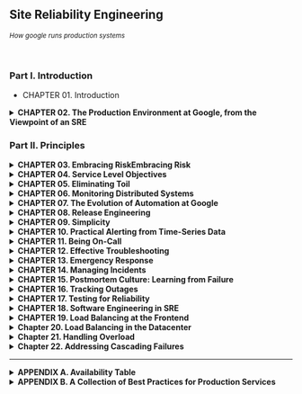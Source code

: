 ## Site Reliability Engineering
<i><small>How google runs production systems</small></i>

<br/>

### Part I. Introduction

- CHAPTER 01. Introduction

<details>
<summary><b>CHAPTER 02. The Production Environment at Google, from the Viewpoint of an SRE</b></summary>
<br>

[🔗 link](./chapter02)

<br/>

**TL;DR**
- **하드웨어 구성**: 구글의 데이터센터는 동일한 하드웨어 유형을 사용하고 클러스터 운영 시스템인 Borg가 자원 할당을 관리함. 클러스터-데이터센터-캠퍼스 구조를 형성하며, "주피터" 네트워크로 연결됨.
- **시스템 소프트웨어 관리**: 대규모 하드웨어 문제를 소프트웨어로 관리하며, Borg가 자원 관리를 담당함. 스토리지 계층에는 Colossus(구글 파일 시스템 후속), Bigtable, Spanner 등이 사용됨.
- **네트워킹**: 오픈플로우(OpenFlow) 기반의 SDN을 사용해 스마트 라우팅 하드웨어 대신 단순한 스위치와 중앙 컨트롤러로 네트워크를 관리함. 글로벌 소프트웨어 로드 밸런서(GSLB)를 통해 다양한 수준에서 로드 밸런싱을 수행함.
- **잠금 서비스**: Chubby는 비동기 합의를 통해 일관성 있는 데이터 잠금과 관리 제공.
- **모니터링과 경고**: Borgmon을 사용해 지표를 수집하고 문제 발생 시 알림을 제공하여 시스템 상태와 자원 소비를 모니터링함.
- **소프트웨어 인프라**: Stubby를 통한 원격 프로시저 호출(RPC)로 통신하고, 프로토콜 버퍼(Protocol Buffers)로 데이터 전송.
- **개발 환경**: 코드 변경은 리뷰를 통해 검토하고 배포, 모든 소스 코드 수정은 리뷰 후 제출됨.

<br/>
</details>

### Part II. Principles

<details>
<summary><b>CHAPTER 03. Embracing RiskEmbracing Risk</b></summary>
<br>

[🔗 link](./chapter03)

<br/>

**TL;DR**
- **리스크 관리**: 신뢰성을 높이는 데 필요한 비용은 비례적으로 증가하지 않으며, 때로는 100배까지도 높아질 수 있음.
  - **비용 요소**: 여분의 컴퓨트 자원 비용, 기회 비용.
- **서비스 리스크 측정**: 단일 지표로는 서비스 리스크를 완전히 파악하기 어려움.
  - 구글은 시간 기준 가용성 대신 요청 성공률을 기준으로 가용성을 정의함.
- **서비스의 위험 수용도**: 제품 정의 및 목표에 따라 위험 수용도를 설정함.
  - **고려사항**: 장애 유형, 위험 대비 비용, 목표 가용성 수준, 비용 대비 추가 수익.
- **에러 예산 활용**: 소프트웨어 결함을 어느 정도 허용할지, 출시 빈도, 테스트 전략을 조정하여 유연성과 사용성의 균형을 맞춤.
  - 에러 예산을 통해 출시 리스크와 품질 관리를 균형 있게 조율.
- **카나리 테스트**: 새로운 코드 도입 시 일부 구간에서 테스트하는 방법으로, 기간과 규모 조정이 중요.

<br/>
</details>
<details>
<summary><b>CHAPTER 04. Service Level Objectives</b></summary>
<br>

[🔗 link](./chapter04)

<br/>

**TL;DR**
- **SLI**: **서비스 수준 지표**. 서비스의 가용성, 응답 속도, 오류율 등을 측정하는 정량적 지표.
- **SLO**: **서비스 수준 목표**. 특정 SLI의 목표 범위(예: 응답 시간 95% 이하).
- **SLA**: **서비스 수준 협약**. SLO를 달성하지 못할 경우 사용자와의 보상 계약.
- **지표 설정**: 모든 지표를 SLI로 설정할 필요는 없으며, 중요한 척도만 선택.
  - 지표 표준화는 효율성 향상에 기여.
- **목표 설정 가이드라인**:
  - 현재 성능 기준 사용 금지.
  - SLI 단순화.
  - 사용자 만족 수준을 초과하지 않음.
  - 적은 수의 SLO 설정.
  - 초기 목표는 점진적 개선 가능하도록 설정.
- **제어 루프**: SLI를 모니터링하고 SLO와 비교해 대응 필요 여부를 판단.
- **SLA 설정**: 보수적 SLO 설정과 사용자가 이해할 보상체계가 중요.

<br/>
</details>
<details>
<summary><b>CHAPTER 05. Eliminating Toil</b></summary>
<br>

[🔗 link](./chapter05)

<br/>

**TL;DR**

- **삽질(Toil)**: 반복적이고 자동화가 가능하지만 수작업으로 처리되는 비효율적 업무.
  - 수작업 필요, 반복적, 자동화 가능, 사후 대처 필요, 지속적 가치 없음, 서비스 성장에 따라 증가함.
  - **삽질을 줄이는 이유**: 구글 SRE는 삽질을 50% 이하로 유지하여 효율성을 높이고 서비스 확장성을 강화하려 함.
- **엔지니어링 업무**:
  - **소프트웨어 엔지니어링**: 코드 작성, 자동화 스크립트, 확장성 향상.
  - **시스템 엔지니어링**: 설정 조정, 문서화, 로드 밸런서 설치.
  - **삽질**: 반복적인 수작업.
  - **부하**: 직접적이지 않은 관리 업무.
- 삽질이 많아지면 **경력 침체, 의욕 저하, 성장 둔화, 신뢰 문제 발생**.
- **결론**: 창의적 업무에 집중하기 위해 모든 사람이 매주 삽질을 줄여야 함.

<br/>
</details>
<details>
<summary><b>CHAPTER 06. Monitoring Distributed Systems</b></summary>
<br>

[🔗 link](./chapter06)

<br/>

**TL;DR**

- **모니터링**
  - **모니터링 정의**: 시스템의 정량적 실시간 데이터를 모으고 처리하고 집계해서 보여주는 것
  - **화이트박스(white-box) 모니터링**: 로그나 자바 가상 머신 (Java Virtual Machine, JVM) 의 프로파일링 인터페이스 (profling interface) 같은 인터페이스 혹은 내부의 통계 지표를 제공하는 HTTP 핸들러 등을 이용해서 얻은 시스템의 내부 지표들을 토대로하는 모니터링
  - **블랙박스 (black-box) 모니터링**: 사용자가 보게 되는 확인 가능한 동작들을 외부에서 테스트하는 과정
  - **대시보드 (dash board)**: 서비스의 핵심 지표에 대한 요약된 뷰를 보여주는 (주로 웹 기반) 애플리케이션
  - **알림 (alert)**: 사람이 읽을 수 있도록 작성된 통지(noification) 를 말하며, 주로 버그나 티켓 큐, 메일, 혹은 호출기 등으로 보내짐
  - **근본원인**: 소프트웨어 시스템의 결함이나 사람의 실수는 일단 고쳐지면 그 일이 다시는 발생하지 않을 것이라는 확신을 심어줌
  - **노드와 머신**: 물리적인 서버, 가상머신 혹은 컨테이너(container)에서 동작하는 커널의 단일 인스턴스를 의미하며 동의어로 사용됨
  - **푸시 (push)**: : 서비스가 실행하는 소프트웨어나 관련된 설정에 대한 모든 변경사항
- **네 가지 결정적인 지표**
  - **지연응답**: 요청이서비스에의해처리되기까지의시간빠르게 리턴된 에러보다는 느리게 리턴된 에러가 더 중요
  - **트래픽**: 시스템에 얼마나 많은 요청이 들어오는지를 측정초당 HTTP 요청의 개수로 측정
  - **에러**: 실패한 요청의 비율
  - **서비스 포화 상태**: 서비스가 얼마나 '포화 상태'로 동작 하는지를 의미

<br/>
</details>
<details>
<summary><b>CHAPTER 07. The Evolution of Automation at Google</b></summary>
<br>

[🔗 link](./chapter07)

<br/>

**TL;DR**

- **자동화의 가치 (자동화가 제공해주는 가치)**
  1. **Consistency**, 일관성: 정확히 정의된 업무 범위 + 정해진 절차 수행
  2. **A Platform**, 플랫폼: 올바르게 디자인되고 구현된 자동 시스템은 여러 이점을 가진 플랫폼 제공
     - 재발 방지: 자동화된 코드에서 수정된 버그는 한 번 수정되면 다시 발생하지 않음
  3. **Faster Repairs**, 더 신속한 수리: 시스템의 일반적인 장애를 해결하는 데 사용됩니다.
     - 평균 고장 후 수리 시간(MTTR) 절감: 장애에 대한 평균 고장 후 수리 시간(Mean Time to Repair, MTTR)의 절감 가능
  4. **Faster Action**, 더 신속한 조치: 사람이 기계만큼 빠르게 대응하는 것은 대체로 불가능
  5. **Time Saving**: 시간 절감
- **신뢰성은 근본적인 기능**
  - 운영자들이 제대로 대응하지 못하는 이유는 실전 경험의 부족
  - 그들이 생각하는 시스템의 동작이 실제 시스템의 동작과 일치하지 않기 때문
  - 오해는 수동 작업은 항상 수행이 가능할 것이라는 전제에서 발생
- **자동화는 시간을 절약하는 것 이상의 가치를 제공**
  - 단순히 자동화에 투입하는 시간과 그로 인해 절약되는 시간을 비교하는 것만으로는 판단하지 않았으면 함.

<br/>
</details>
<details>
<summary><b>CHAPTER 08. Release Engineering</b></summary>
<br>

[🔗 link](./chapter08)

<br/>

**TL;DR**

- 릴리즈 엔지니어링을 처음부터 도입하는 것이 중요

- 1️⃣ **릴리즈 엔지니어링**
  - 소프트웨어를 빌드하고 전달하는 과정을 간략하게 기술하는 분야.
  - 신뢰성 있는 서비스를 운영하려면 견고한 릴리즈 프로세스가 필요.
  - 모든 릴리즈 과정은 언제든지 동일하게 반복 실행될 수 있어야 함.
- 2️⃣ **릴리즈 엔지니어링 - 철학**
  1. **Self-Service Model**: 자동 빌드 시스템과 배포 도구를 이용해 많은 프로젝트가 자동으로 빌드되고 배포됨
  2. **High Velocity**: 변경 사항을 자주, 그리고 빠르게 릴리즈
  3. **Hermetic Builds**: 빌드 머신에 설치된 라이브러리나 다른 소프트웨어에 영향을 받지 않음.
  4. **Enforcement of Policies and Procedures**: 여러 단계의 보안 및 접근 제어 계층이 누가 어떤 작업을 수행할 수 있는지를 결정
- 3️⃣ **Rapid - 자동화 릴리즈 시스템**
  - 빌드와 테스트 대상, 배포 규칙, 관리용 정보(프로젝트 소유자) 등을 정의
  1. **Building**: Blaze (블레이즈) - C++, 자바, 파이썬, 고(Go), 자바스크립트 등 다양한 언어의 바이너리를 빌드하는 툴
  2. **Branching**: 모든 코드는 소스 코드 트리(메인라인)의 주 브랜치에 체크인됨.
  3. **Testing**: 변경된 코드가 제출될 때마다 코드에 대한 단위 테스트를 실행
  4. **Packaging**: Midas 패키지 관리자(Midas Package Manager, MPM)를 통해 프로덕션 환경의 머신에 배포
  5. **Deployment**: 시시포스 (Sisyphus) - **범용의 롤아웃(rollout) 자동화 프레임워크

<br/>
</details>
<details>
<summary><b>CHAPTER 09. Simplicity</b></summary>
<br>

[🔗 link](./chapter09)

<br/>

**TL;DR**

- 소프트웨어 시스템은 동적이고 불안정하며, 신속함과 안정성의 균형 유지가 핵심 과제임.
- **시스템 안정성 vs. 신속함**: 때로는 빠른 개발을 위해 안정성을 희생할 필요가 있으며, SRE는 신뢰성과 신속성을 동시에 높이는 절차와 도구를 개발함.
- **지루함의 미덕**: 소스코드는 복잡하지 않고 단조로울수록 바람직하며, 근본적 복잡성과 돌발적 복잡성을 구별하는 것이 중요함.
- **최소한의 API**: API는 작고 간결할수록 좋으며, 필요 없는 요소를 걷어내는 것이 이상적인 간결성을 만듦.
- **모듈화**: 독립적 변경이 가능해야 지속 가능한 시스템 구축이 가능함.
- 결론적으로, **간결함은 소프트웨어 신뢰성의 전제 조건**이며, 각 단계에서 단순화를 추구해야 함.
- 진정한 엔지니어링은 환경을 혼란스럽지 않게 유지하면서 혁신에 집중하는 것임.

<br/>
</details>

<details>
<summary><b>CHAPTER 10. Practical Alerting from Time-Series Data</b></summary>
<br>

[🔗 link](./chapter10)

<br/>

**TL;DR**

- **Borgmon**
  - 구글에서 개발한 시계열 모니터링 도구
  - 시스템 장애 탐지를 위해 스크립트를 실행하는 대신 표준화된 데이터 포맷 (Common Data Exposition Format) 사용.
  - **데이터 수집**
      - `/varz` URL을 각 대상마다 호출 → 결과 디코드 → 결과 값 메모리에 저장.
      - 메모리 내의 상태는 정기적으로 외부 시스템 - 시계열 데이터베이스 (Time-Series Database, TSDB) - 에 보관.
      - 오래된 데이터를 TSDB에 쿼리
      - 수집한 데이터는 차트 렌더링과 알림 생성에 사용되며, 대량 데이터 수집을 위해 지표 형식을 표준화.
  - 낮은 오버헤드로 대량 데이터 수집 가능.
  - 화이트 박스 모니터링 (white-box monitoring)
  - **유지 보수**: 광범위한 단위 테스트 및 회귀 테스트를 지원
- **Time window**: 연속된 데이터가 아니라 시계열로 분리된 데이터들을 다룰 때 조회 기간을 정해둠.
- **Alertmanager** (알림 매니저): 보그몬은 중앙 집중식으로 운영되는 알림 매니저에 연결됨
- **Borgmon Cluster**: 좀 더 복잡한 보그몬 클러스터에서는 "데이터센터 보그몬" 을 두어 수집 전용 계층으로 사용
- **Prober**: 프로버. 프로토콜의 응답 페이로드의 유효성 검사
- **Label**: 레이블. 보그몬에서 시계열 데이터를 그룹화하고 집계하는데 사용

<br/>
</details>

<details>
<summary><b>CHAPTER 11. Being On-Call</b></summary>
<br>

[🔗 link](./chapter11)

<br/>

**TL;DR**
- 비상 대기 중인 엔지니어는 프로덕션 환경에서 필요한 운영 작업을 사전 약속된 장애 시 대응 시간 내에 수행해야 함.
- **사전 약속된 장애 시 대응 시간**
    - 사용자에게 노출되거나, 시간이 중요한 서비스의 경우: 약 `5분`
    - 시간에 덜 민감한 서비스의 경우: 약 `30분`
- 사용자에게 노출되는 서비스의 경우 분기별로 `99.99%`의 가용성을 확보해야 함 → 분기 별 약 '13분'의 다운타임만 허용.
- SRE 팀은 **비상 대기 업무의 '양'과 '품질'에 대한 상세한 제약**을 둠.
    - **비상 대기 업무의 양**: 엔지니어가 비상 대기 업무에 할애한 시간의 백분율로 계산.
    - **비상 대기 업무의 품질**: 비상 대기 기간 동안 발생한 장애 수로 계산.
- **목표하는 SRE 업무 비중**: `[50%]` 엔지니어링 + `[25%]` 비상 대기 + `[25%]` 운영 업무
- **품질의 균형**: 비상 대기업무는 매 12시간마다 교대하므로 하루 최대 2개의 장애 처리가 가능.
- **합리적인 의사 결정을 위한 자원**
    - 분명한 장애 전파 경로
    - 잘 정의된 장애 관리 프로세스
    - 비난 없는 포스트모텀 문화
- SRE 지원 시스템을 개발하는 팀은 대부분 24/7 비상 대기업무를 교대로 투입되며, 필요 시 장애를 타 팀에 전파 가능
- **운영 부하**
    - **알림**: 모니터링 설정 오류는 운영 부담 증가를 초래 → 알림/장애 비율이 1:1이 되도록 조정
    - **타 팀 협조**: SRE는 개발 팀에게 시스템이 SRE 팀 기준에 도달할 때까지 비상 대기에 집중하도록 요청할 수 있음


<br/>
</details>

<details>
<summary><b>CHAPTER 12. Effective Troubleshooting</b></summary>
<br>

[🔗 link](./chapter12)

<br/>

**TL;DR**

- **장애 대응의 목표**
  1. 장애의 영향을 최소화하고 빠르게 복구하는 것.
  2. 장애의 재발을 방지하기 위한 근본 원인을 파악하는 것.
- 특정 시스템을 위한 사후 분석을 지원하는 도구와 템플릿 활용하는 것이 좋음
- 조사를 체계적으로 진행할 수 있는 절차를 마련.

#### 📌 장애 대응 절차:
1. **Problem Report** (문제 보고)
2. **Triage** (문제의 우선순위 판단)
3. **Examine** (문제를 관찰하기)
   1. 모니터링 지표
   2. 로그
   3. 상태 외부 노출
   4. 요청/응답 확인
4. **Diagnose** (진단)
   1. Simplify and reduce
   2. Ask "what," "where," and "why"
   3. What touched it last
   4. Specific diagnoses

#### 📌 테스트 구상 시 주의 사항
- 상호 배타적 테스트
- 명확하고 우선순위가 높은 테스트 고려
- 혼란 요소 주의
- 긴급한 테스트의 부작용
- 명확한 증거를 확보가 어려운 테스트의 한계

#### 📌 Negative Results Are Magic
- 부정적인 결과의 가치
- 부정적인 결과도 결론이 됨
- 도구와 방법의 의미
- 부정적인 결과의 공개는 업계의 데이터 주도성을 촉진
- 자신의 결과를 공표

<br/>
</details>

<details>
<summary><b>CHAPTER 13. Emergency Response</b></summary>
<br>

[🔗 link](./chapter13)

<br/>

**TL;DR**

- **세 가지 타입의 위기**
  - **Test-Induced Emergency** 
    - 사전적 테스트 접근법
    - 실제 복잡한 의존 관계 시스템으로 테스트 계획을 잘짜야 함
  - **Change-Induced Emergency**
    - 변경으로 인한 장애
    - 변경된 설정이 예상치 못한 결과나 동작이 발생하지 않도록 많은 테스트를 수행
  - **Process-Induced Emergency**
    - 절차에 의한 장애
    - 신속한 일처리가 위기 대응의 요점이 아님

- **세 가지 장애 타입 대응에서 공통점으로 배운 것**
  - 문제 원인이 명확하지 않은 상황도 해결책 존재
  - 해결책 생각나지 않으면 다른 사람에게 도움 청해야 함
  - '신속하게' 팀 동료 참여하고 도움 요청하고 할 수 있는 모든 것 시도해야 함
- **경험에서 배우고 반복하지 않기**
  - ✔️ 장애 기록 남기기
    - 광범위하고 솔직하게 작성하되, 무엇보다 중요한 것은 화두 던져야 하는 점
  - ✔️ What if? - 테스트에서는 불가능할 정도로까지 크게 의문 갖기
    - 사실, 현실보다 나은 테스트 없음
  - ✔️ 사전 수행하는 테스트
    - 장애 발생하기 전까지는 시스템과 그 시스템 의존 다른 시스템, 그리고 사용자가 어떻게 반응할지 아무도 모름

<br/>
</details>
<details>
<summary><b>CHAPTER 14. Managing Incidents</b></summary>
<br>

[🔗 link](./chapter14)

<br/>

**TL;DR**

📌 **장애 관리**
- ✔️ **핵심**
  - 장애로 인한 피해 최소화
  - 최대한 빨리 평소의 비즈니스 운영 복구
- ✔️ **액션**
  - 장애 관리 전략 사전에 수립하고, 이 전략을 잘 운영하고, 이 전략을 자주 되풀이해서 수행할 수 있도록 하면,
  - 장애 시 복구 시간과 직원들이 긴급한 문제 해결하는 데 받는 스트레스를 확실히 줄일 수 있음

- ✔️ **모범 사례**
  - 우선순위: 우선 출혈 막고 서비스 되살린 후 근본 원인 대한 증거 찾자.
  - 사전 준비: 장애 조치에 참여한 사람들의 자문받아 장애 관리 절차 미리 개발하고 문서화해두자.
  - 신뢰: 장애 조치에 참여 중인 모든 사람들에게 충분한 자율권 보장하자.
  - 감정 조절: 장애 조치하는 동안 스스로 감정적 상태 주의하자. 너무 부담 되면 다른 이에게 도움 청하자.
  - 대체 방안에 대한 모색: 주기적으로 현재 선택할 수 있는 방법 대해 다시 생각하고 이 방법이 여전히 유효한지, 아니면 다른 방법 찾아야 하는지 판단하자.
  - 실습: 이 과정을 정기적으로 수행해서 자연스럽게 활용할 수 있는 수준으로 만들자.
  - 개선: 그리고 계속해서 개선하자. 모든 팀 구성원들이 모든 역할에 익숙해질 수 있도록 독려하자.

<br/>
</details>

<details>
<summary><b>CHAPTER 15. Postmortem Culture: Learning from Failure</b></summary>
<br>

[🔗 link](./chapter15)

<br/>

**TL;DR**

- **포스트모텀**
  - : 장애의 발생 기록과 그 영향, 장애를 완화하거나 해결하기 위해 수행한 작업, 장애의 근본 원인, 그리고 향후 재발 방지를 위한 후속 조치 등이 기록된 문서
- **불행의 바퀴 (wheel of misfortune)**
  - : 이전의 포스트모텀 중 하나를 선정해서 엔지니어들이 그 안에 기록된 대로 역할을 수행해 보는 것. 
  - 새로 입사한 SRE들은 종종 불행의 바퀴 연습을 수행.
- **비난이 아닌 생산적인 포스트모텀 문서를 작성하는 방법**
  - 개인 · 팀의 실수나 부적절한 조치가 아닌, 장애를 유발한 원인을 판단하는 데 집중해야 함.
  - 참여자의 모든 행동 의도는 문제 해결임을 가정.
    - 당시 각자가 가진 모든 정보를 토대로 올바른 조치를 취한 것을 가정하고 작성해야함.
  - 누군가를 비난하지 않는 포스트모텀 문서를 작성하는 것은 어러움.
  - 장애를 유발시킨 모든 행위를 중심으로 명시.

<br/>
</details>

<details>
<summary><b>CHAPTER 16. Tracking Outages</b></summary>
<br>

[🔗 link](./chapter16)

<br/>

**TL;DR**

- **Outalator**
  - 서비스 중단 현상 추적 도구.
  - 모니터링 시스템이 발송하는 모든 알림을 수동으로 수신, 또 데이터를 해석, 그룹화 및 분석하기 위한 시스템
  - ✔️ **Queue**
    - 여러 큐에 보관된 알림을 시간별로 한 번에 확인할 수 있음
  - ✔️ **Tagging**
    - 모든 알림이 하나의 장애를 의미하지 않기 때문에, 알림 메타데이터 관리를 위해 태깅(tagging) 지원.
  - ✔️ **Analysis**
    - 기본적인 분석 계층은 보고서를 위한 산술, 통계, 집계 기능 포함.
- **Escalator**
  - 비상 대기 엔지니어에게 전달된 이메일 복사본 수신 도구로 기획된 시스템.
  - 구글에서는 SRE를 위한 모든 알림을 사람이 수신했는지 여부를 추적하는 중앙 응답 시스템을 공유하는데,
  - 설정된 시간이 지나도 아무도 수신을 확인하지 않으면 시스템은 다음 단계로 알림을 격상함.

<br/>
</details>

<details>
<summary><b>CHAPTER 17. Testing for Reliability</b></summary>
<br>

[🔗 link](./chapter17)

<br/>

**TLDR**

- 📌 **Testing**
  - SRE 엔지니어의 핵심 책임 중 하나는 시스템의 신뢰도를 정량화하는 것.
  - SRE 엔지니어는 시스템의 신뢰도를 정량화하고 유지하기 위해 다양한 테스트 종류(단위, 통합, 시스템, 프로덕션 등)를 수행해야 함. 
  - 테스트 환경을 구축, 대규모 환경에서 자동화 도구를 사용해 테스트를 관리, 재해 복구와 테스트 실패를 대비 등. 
  - **신뢰성 측정**
    - **과거의 신뢰성**: 모니터링 기록 시스템이 제공하는 분석 데이터를 통해 확인.
    - **미래의 신뢰성**: 예측 데이터를 정량화하여 확보.
  - **테스트의 중요성**
    - 변경 사항 발생 시 동일한 결과를 기대할 수 있음.
    - 테스트로 인한 소프트웨어나 서버의 변경이 없어야 함.
    - 모든 변경 사항에 대해 불확실성을 명확히 설명할 수 있어야 함.

- 📌 **Testing Type**
  - **Traditional Tests**
    - **단위 테스트**: 함수나 모듈이 정확히 동작하는지 확인.
    - **통합 테스트**: 의존성 주입 도구를 사용해 복잡한 의존 객체를 테스트.
    - **시스템 테스트**: 종단 간 기능을 테스트.
      - **스모크 테스트**: 중요한 동작을 간단하게 테스트.
      - **성능 테스트**: 시스템 성능 확인.
      - **회귀 테스트**: 기존 버그를 다시 확인.
  - **Production Tests**
    - **설정 테스트**: 설정 파일이 실제 프로덕션과 일치하는지 확인.
    - **스트레스 테스트**: 시스템의 한계를 검증.
    - **카나리 테스트**: 일부 서버에만 새로운 버전 적용 후 안정성 확인.


- 📌 **테스트 환경 구축**
  - 강력한 테스트 문화를 수립하고, 보고된 모든 버그를 테스트 케이스로 문서화.
  - Bazel 같은 도구로 소스 파일 변경에 따른 재빌드 최소화.
  - **대규모 환경에서의 테스트**
    - 대규모 환경에서는 여러 버전 간 테스트와 병합 필요.
    - 자동화 도구 사용 시 도구 간 상호작용 고려.
  - **재해 테스트**
    - 오프라인 및 온라인 복구 도구 사용.
    - 체크포인트와 무결성 도구를 통한 재시작 절차 지원.
  - **프로덕션 환경 테스트**
    - 프로덕션과 릴리즈 환경의 일치를 확보하기 위해 프로브 테스트와 자동화된 업데이트 수행.

- 📌 **테스트 실패 관리**
  - 신뢰성 관리와 릴리즈 주기 고려.
  - 테스트 커버리지 확보를 통해 사용자 애플리케이션의 신뢰성 유지.

</details>

<details>
<summary><b>CHAPTER 18. Software Engineering in SRE</b></summary>
<br>

[🔗 link](./chapter18)

<br/>

**TLDR**

- "팀의 규모는 서비스의 성장률과 직접적으로 비례해서는 안 된다."
- 📌 **성장하는 서비스에도 SRE 조직의 규모를 선형적으로 유지할 수 있는 요소**
  - 지속적인 자동화 작업와 효율적인 도구 개발.
  - 운영 절차 개선.
  - 일상적인 운영 업무의 비효율성을 새로운 시각.

- 📌 **수용량 계획은 끝나지 않는 작업 **
  - **Traditional Capacity Planning**
    1. 수요 예측 수집.  ← 전통적인 수용량 계획에서는 수요 예측 수집이 우선
    2. 빌드 및 할당 계획 수립.
    3. 리뷰 및 계획 승인.
    4. 배포 및 자원 설정.

  - **본질적으로 불안정**
    - 계획은 지속적으로 수정될 수밖에 없음.
  - **노동집약적이며 모호함**
    - **상자 채우기 문제(bin packing problem)**는 인간이 직접 계산하기 매우 어려운 NP-hard 문제에 해당.

- 📌 **의도 기반 수용량 계획(Intent-Based Capacity Planning)**
  - : 서비스 의존성과 수요를 프로그래밍적으로 인코딩하여, 클러스터와 서비스의 자원 할당 계획을 자동으로 생성하는 방식.

  - **의도 (Intent)**: 서비스 담당자가 해당 서비스를 운영하고자 하는 목적과 요구사항을 의미.
  - 현실적인 자원 수요를 바탕으로 수용량 계획 의도를 이끌어내기 위해 여러 단계의 추상화가 필요.

  - **의도 기반 수용량 계획을 위한 필수 정보**
    1. **Dependencies**: 의존성은 서비스의 위치 결정에 중요한 영향을 미침. 
    2. **Performance metrics**: 한 서비스의 수요는 다른 서비스의 수요에 영향을 미침.
    3. **Prioritization**: 자원 제약으로 인해 필연적으로 트레이드 오프와 어려운 결정을 내려야 하는 상황이 발생함.

- 📌 **소프트웨어 도입을 유도하기 위해선**:
  - **적절한 사용자층 정의**
  - **고객 서비스**: 제품을 조기에 사용하고자 하는 고객들이 적절히 활용할 수 있도록 지원을 아끼지 말아야 함
  - **적절한 수준의 디자인**
  - **팀의 원동력**: 폭넓은 지식과 경험을 가진 엔지니어와 다양한 기술을 빠르게 익힐 수 있는 엔지니어로 구성된 **시드 팀(sed 팀)** 을 만드는 것이 효과적

- 📌 SRE 조직에 소프트웨어 개발 모델을 도입을 위해:
  - 명확한 메시지로 소통하라
  - 조직의 역량을 평가하라
  - 출시하고 반복하라
  - 자신의 표준을 낮추지마라

</details>

<details>
<summary><b>CHAPTER 19. Load Balancing at the Frontend</b></summary>
<br>

[🔗 link](./chapter19)

<br/>

**TLDR**

- **📌 트래픽 분산 '최적화'의 의미**
  - 문제 해결을 위한 계층 레벨 (전역적 혹은 지역적)
  - 문제 해결을 위한 기술 수준 (하드웨어 혹은 소프트웨어)
  - 처리할 트래픽의 특성

- **📌 DNS Recursive Server**
  - : 사용자와 DNS 서버 사이의 질의를 대신 처리하고, 캐시 계층을 지원.
  - **주요 기능**:
    - IP 주소의 재귀적 해석
    - 비결정적 응답 경로
    - 추가 캐시 지원
  - **문제점**
    1. 특정 사용자 요청에 대한 최적의 IP 주소를 찾는 것
    2. 감당해야하는 사용자의 수
    3. 캐싱: 영향도 예측의 어려움
  - **구글의 해결법**
    - 트래픽 분석 및 DNS resolver 관리: 트래픽 변화를 분석하고, DNS resolver 목록 및 사용자 기반 규모를 지속적으로 업데이트하여 잠재적 영향을 추적.
      - 추적 중인 각 resolver 뒤에 있는 사용자들의 지리적 분포를 추정.
      - 해당 사용자들을 최적의 위치로 안내할 가능성을 높임.
    - **문제점**:
      - 지리적 분산의 문제: 사용자들이 넓게 분산된 경우, 최적의 위치와 경험 제공 중 하나를 선택해야 하는 딜레마 발생.

- 📌 **DNS 로드밸런싱의 한계**
  - **장점**: 연결 시작 전에 로드밸런싱을 수행할 수 있는 간단하고 효과적인 방법.
  - **단점**: RFC1035에 따른 512바이트 응답 크기 제한으로 인해 모든 서버 주소를 포함할 수 없음.
  - **해결방안**: DNS 로드밸런싱을 가상 IP 주소를 활용하는 방식으로 고도화해야 함 → Virtual IP Addresses

- 📌 **Virtual IP Addresses, VIPs**
  - : 가상 IP 주소. 일반 IP 주소처럼 보이지만, VIP는 특정 네트워크 인터페이스에 할당되지 않고 여러 장치에 의해 공유됨

- 📌 **네트워크 로드밸런서**
  - VIP 구현에서 가장 중요한 부분은 네트워크 로드밸런서.
  - **구현 방법**: 패킷의 일부를 이용해 연결 ID 생성 후 백엔드 선택

- 💥 **문제 1**: 백엔드 머신 장애나 제거된다면?
- ✅ **해결법**: Consistent Hashing 사용

- 💥 **문제 2**: Consistent Hashing - 추적 테이블 관리의 어려움
- ✅ **해결법**: DSR 구현: 데이터링크 계층 정보 조작 (OSI 네트워크 모델의 두번째 계층)

- 💥 **문제 3**: 두번째 계층을 사용하는 것은 대용량 시스템에 배포할 때 심각한 단점이 됨
- ✅ **해결법**: 구글의 해결책 - 패킷 캡슐화 (Packet Encapsulation)

</details>

<details>
<summary><b>Chapter 20. Load Balancing in the Datacenter</b></summary>
<br>

[🔗 link](./chapter20)

<br/>

**TLDR**

**📌 Subset Selection Algorithm**

1. Random Subsetting. 랜덤 서브셋
   - 각 클라이언트가 백엔드의 목록을 임의로 섞은 후, 그 중 접근이 가능하고 양호한 상태의 벡앤드를 선택해서 서브셋을 구축
2. Deterministic Subsetting. 결정적 서브셋
   - 랜덤 서브셋의 제한을 해결.
   - 매 라운드에서 각 백엔드는 정확히 하나의 클라이언트에 할당됨

**중요한 점:**
- 백엔드의 목록은 반드시 섞여야 함
  - 클라이언트가 할당된 연속적인 백엔드 스크의 그룹에 현재 사용 가능한 백엔드가 존재하지 않을 수 있음
- 각 라운드는 목록을 혼합할 때 각기 다른 시드값을 사용해야 함
  - 백엔드가 실패했을 때 해당 백엔드의 부하는 서브셋에 남아있는 백엔드 중 하나가 부담해야 함

**📌 Load Balancing Policies**
1. Simple Round Robin
   - 가장 보편적인 방법이면서 가장 간단한 방식.
   - 자신의 서브셋에 해당하는 각 백엔드 태스크에 요청을 보내는 방법.
2. Least-Loaded Round Robin
   - 각 클라이언트가 서브셋 내의 각 백엔드 태스크와 연결된 활성화된 요청의 개수를 추적하고, 가장 적은 수의 활성화된 요청을 처리하고 있는 태스크들만을 대상으로 라운드 로빈을 수행하는 것
3. Weighted Round Robin
   - 각 클라이언트 태스크는 서브셋 내의 각 백엔드의 수용량 점수를 저장
   - 요청은 라운드 로빈 형식으로 분산되지만, 클라이언트는 백엔드에 분산된 요청의 비율에 따라 가중치를 계산

</details>
<details>
<summary><b>Chapter 21. Handling Overload</b></summary>
<br>

[🔗 link](./chapter21)

<br/>

**TLDR**

**📌 과부하 처리 전략**
- **경감된 응답 제공**: 과부하 시 최상의 결과 대신 간소화된 응답을 제공.
- 극심한 과부하 시 에러 등 적은 비용의 응답을 리턴 반환.

**📌 자원 수용량 모델링**
- 초당 쿼리 수 대신 **CPU, 메모리 등의 자원**을 직접 측정하여 모델링.

**📌 클라이언트 측 사용량 제한**
- 클라이언트가 자체적으로 요청을 제한하고 조절하여 서버 부하 감소.
- 중요도 기반 요청 처리
  - 요청의 중요도에 따라 과부하 시 요청을 거부하거나 재시도.
  - **중요도**: 네가지의 중요도 값이 있으며 이를 기반으로 거부 정책을 실행
  -  `CRITICAL_PLUS`, `CRITICAL`, `SHEDDABLE_PLUS`, `SHEDDABLE`
- 활용도 신호: 시스템 활용도에 기반하여 요청의 중요도에 따라 처리 거부.

**📌 과부하 오류 관리**
- 과부하 오류 발생 시 재시도 여부를 결정하여 시스템 안정성 유지.
- 연결 부하 관리 및 로드 밸런싱: 연결 부하를 모니터링하고, 효과적인 로드 밸런싱을 통해 부하 분산.
- 일괄 프록시 사용: 일괄 프록시를 사용하여 부하를 완화하고 요청을 중개.

</details>

<details>
<summary><b>Chapter 22. Addressing Cascading Failures</b></summary>
<br>

[🔗 link](./chapter22)

<br/>


</details>

---

<details>
<summary><b>APPENDIX A. Availability Table</b></summary>
<br>

[🔗 link](./appendixA)

</details>

<details>
<summary><b>APPENDIX B. A Collection of Best Practices for Production Services</b></summary>
<br>

[🔗 link](./appendixB)

</details>

<br/><br/>

